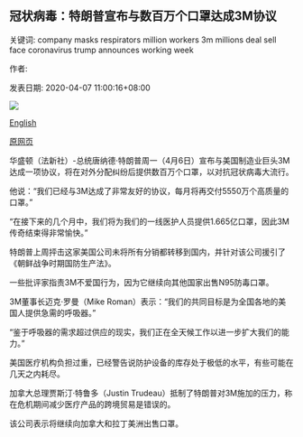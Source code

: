 ## 冠状病毒：特朗普宣布与数百万个口罩达成3M协议

关键词: company masks respirators million workers 3m millions deal sell face coronavirus trump announces working week

作者: 

发表日期: 2020-04-07 11:00:16+08:00

![](https://www.straitstimes.com/sites/default/files/styles/x_large/public/articles/2020/04/07/rk_3m-masks_070420.jpg?itok=cSQBVKEi)

[English](Coronavirus%3A%20Trump%20announces%203M%20deal%20for%20millions%20of%20masks.md)

[原网页](https://www.straitstimes.com/world/united-states/coronavirus-trump-announces-3m-deal-for-millions-of-masks)

华盛顿（法新社）-总统唐纳德·特朗普周一（4月6日）宣布与美国制造业巨头3M达成一项协议，将在对外分配纠纷后提供数百万个口罩，以对抗冠状病毒大流行。

他说：“我们已经与3M达成了非常友好的协议，每月将再交付5550万个高质量的口罩。”

“在接下来的几个月中，我们将为我们的一线医护人员提供1.665亿口罩，因此3M传奇结束得非常愉快。”

特朗普上周抨击这家美国公司未将所有分销都转移到国内，并针对该公司援引了《朝鲜战争时期国防生产法》。

一些批评家指责3M不爱国行为，因为它继续向其他国家出售N95防毒口罩。

3M董事长迈克·罗曼（Mike Roman）表示：“我们的共同目标是为全国各地的美国人提供急需的呼吸器。”

“鉴于呼吸器的需求超过供应的现实，我们正在全天候工作以进一步扩大我们的能力。”

美国医疗机构负担过重，已经警告说防护设备的库存处于极低的水平，有些可能在几天之内耗尽。

加拿大总理贾斯汀·特鲁多（Justin Trudeau）抵制了特朗普对3M施加的压力，称在危机期间减少医疗产品的跨境贸易是错误的。

该公司表示将继续向加拿大和拉丁美洲出售口罩。